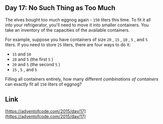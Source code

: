 ## Day 17: No Such Thing as Too Much

The elves bought too much eggnog again - `150` liters this time. To fit it all into your refrigerator, you'll need to move it into smaller containers. You take an inventory of the capacities of the available containers.

For example, suppose you have containers of size `20` , `15` , `10` , `5` , and `5` liters. If you need to store `25` liters, there are four ways to do it:

- `15` and `10`
- `20` and `5` (the first `5` )
- `20` and `5` (the second `5` )
- `15` , `5` , and `5`

Filling all containers entirely, how many different _combinations of containers_ can exactly fit all `150` liters of eggnog?

## Link

[https://adventofcode.com/2015/day/17](https://adventofcode.com/2015/day/17)
